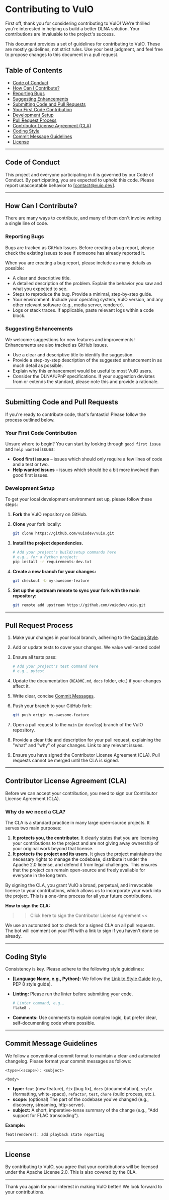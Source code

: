 
# Contributing to VuIO

First off, thank you for considering contributing to VuIO! We're thrilled you're interested in helping us build a better DLNA solution. Your contributions are invaluable to the project's success.

This document provides a set of guidelines for contributing to VuIO. These are mostly guidelines, not strict rules. Use your best judgment, and feel free to propose changes to this document in a pull request.

## Table of Contents

- [Code of Conduct](#code-of-conduct)
- [How Can I Contribute?](#how-can-i-contribute)
- [Reporting Bugs](#reporting-bugs)
- [Suggesting Enhancements](#suggesting-enhancements)
- [Submitting Code and Pull Requests](#submitting-code-and-pull-requests)
- [Your First Code Contribution](#your-first-code-contribution)
- [Development Setup](#development-setup)
- [Pull Request Process](#pull-request-process)
- [Contributor License Agreement (CLA)](#contributor-license-agreement-cla)
- [Coding Style](#coding-style)
- [Commit Message Guidelines](#commit-message-guidelines)
- [License](#license)

---

## Code of Conduct

This project and everyone participating in it is governed by our Code of Conduct. By participating, you are expected to uphold this code. Please report unacceptable behavior to [contact@vuio.dev].

---

## How Can I Contribute?

There are many ways to contribute, and many of them don't involve writing a single line of code.

### Reporting Bugs

Bugs are tracked as GitHub Issues. Before creating a bug report, please check the existing issues to see if someone has already reported it.

When you are creating a bug report, please include as many details as possible:

- A clear and descriptive title.
- A detailed description of the problem. Explain the behavior you saw and what you expected to see.
- Steps to reproduce the bug. Provide a minimal, step-by-step guide.
- Your environment. Include your operating system, VuIO version, and any other relevant software (e.g., media server, renderer).
- Logs or stack traces. If applicable, paste relevant logs within a code block.

### Suggesting Enhancements

We welcome suggestions for new features and improvements! Enhancements are also tracked as GitHub Issues.

- Use a clear and descriptive title to identify the suggestion.
- Provide a step-by-step description of the suggested enhancement in as much detail as possible.
- Explain why this enhancement would be useful to most VuIO users.
- Consider the DLNA/UPnP specifications. If your suggestion deviates from or extends the standard, please note this and provide a rationale.

---

## Submitting Code and Pull Requests

If you're ready to contribute code, that's fantastic! Please follow the process outlined below.

### Your First Code Contribution

Unsure where to begin? You can start by looking through `good first issue` and `help wanted` issues:

- **Good first issues** – issues which should only require a few lines of code and a test or two.
- **Help wanted issues** – issues which should be a bit more involved than good first issues.

### Development Setup

To get your local development environment set up, please follow these steps:

1. **Fork** the VuIO repository on GitHub.
2. **Clone** your fork locally:

	```sh
	git clone https://github.com/vuiodev/vuio.git
	```

3. **Install the project dependencies.**

	```sh
	# Add your project's build/setup commands here
	# e.g., for a Python project:
	pip install -r requirements-dev.txt
	```

4. **Create a new branch for your changes:**

	```sh
	git checkout -b my-awesome-feature
	```

5. **Set up the upstream remote to sync your fork with the main repository:**

	```sh
	git remote add upstream https://github.com/vuiodev/vuio.git
	```

---

## Pull Request Process

1. Make your changes in your local branch, adhering to the [Coding Style](#coding-style).
2. Add or update tests to cover your changes. We value well-tested code!
3. Ensure all tests pass:

	```sh
	# Add your project's test command here
	# e.g., pytest
	```

4. Update the documentation (`README.md`, `docs` folder, etc.) if your changes affect it.
5. Write clear, concise [Commit Messages](#commit-message-guidelines).
6. Push your branch to your GitHub fork:

	```sh
	git push origin my-awesome-feature
	```

7. Open a pull request to the `main` (or `develop`) branch of the VuIO repository.
8. Provide a clear title and description for your pull request, explaining the "what" and "why" of your changes. Link to any relevant issues.
9. Ensure you have signed the Contributor License Agreement (CLA). Pull requests cannot be merged until the CLA is signed.

---

## Contributor License Agreement (CLA)

Before we can accept your contribution, you need to sign our Contributor License Agreement (CLA).

### Why do we need a CLA?

The CLA is a standard practice in many large open-source projects. It serves two main purposes:

1. **It protects you, the contributor.** It clearly states that you are licensing your contributions to the project and are not giving away ownership of your original work beyond that license.
2. **It protects the project and its users.** It gives the project maintainers the necessary rights to manage the codebase, distribute it under the Apache 2.0 license, and defend it from legal challenges. This ensures that the project can remain open-source and freely available for everyone in the long term.

By signing the CLA, you grant VuIO a broad, perpetual, and irrevocable license to your contributions, which allows us to incorporate your work into the project. This is a one-time process for all your future contributions.

**How to sign the CLA:**

>> Click here to sign the Contributor License Agreement <<

We use an automated bot to check for a signed CLA on all pull requests. The bot will comment on your PR with a link to sign if you haven't done so already.

---

## Coding Style

Consistency is key. Please adhere to the following style guidelines:

- **[Language Name, e.g., Python]:** We follow the [Link to Style Guide](#) (e.g., PEP 8 style guide).
- **Linting:** Please run the linter before submitting your code.

	```sh
	# Linter command, e.g.,
	flake8 .
	```

- **Comments:** Use comments to explain complex logic, but prefer clear, self-documenting code where possible.

---

## Commit Message Guidelines

We follow a conventional commit format to maintain a clear and automated changelog. Please format your commit messages as follows:

```text
<type>(<scope>): <subject>

<body>
```

- **type:** `feat` (new feature), `fix` (bug fix), `docs` (documentation), `style` (formatting, white-space), `refactor`, `test`, `chore` (build process, etc.).
- **scope:** (optional) The part of the codebase you've changed (e.g., discovery, streaming, http-server).
- **subject:** A short, imperative-tense summary of the change (e.g., "Add support for FLAC transcoding").

**Example:**

```text
feat(renderer): add playback state reporting
```

---

## License

By contributing to VuIO, you agree that your contributions will be licensed under the Apache License 2.0. This is also covered by the CLA.

---

Thank you again for your interest in making VuIO better! We look forward to your contributions.